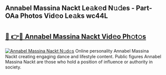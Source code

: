 ## Annabel Massina Nackt Le𝚊k𝚎d N𝚞𝚍es - Part-OAa Photos Vid𝚎o Le𝚊ks wc44L

# <h2><a href="http://fb3hbeo.evod.top/?m=Annabel+Massina+Nackt">🔗 👉🔴 Annabel Massina Nackt Vid𝚎o Ph𝚘t𝚘s</a></h2>

[![Annabel Massina Nackt N𝚞d𝚎s](https://i.imgur.com/8V9OHl7.gif)](http://fb3hbeo.evod.top/?m=Annabel+Massina+Nackt)
Online personality Annabel Massina Nackt creating engaging dance and lifestyle content. Public figures Annabel Massina Nackt are those who hold a position of influence or authority in society. 
